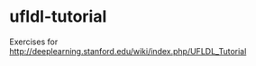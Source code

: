 ufldl-tutorial
==============

Exercises for http://deeplearning.stanford.edu/wiki/index.php/UFLDL_Tutorial

